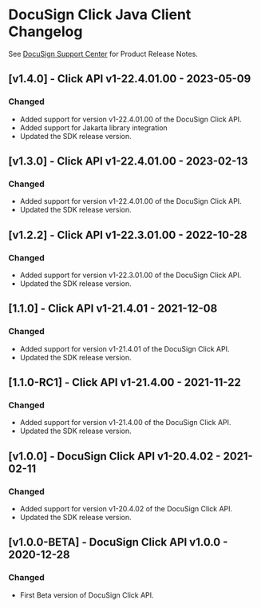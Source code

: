 # DocuSign Click Java Client Changelog
See [DocuSign Support Center](https://support.docusign.com/en/releasenotes/) for Product Release Notes.

## [v1.4.0] - Click API v1-22.4.01.00 - 2023-05-09
### Changed
- Added support for version v1-22.4.01.00 of the DocuSign Click API.
- Added support for Jakarta library integration
- Updated the SDK release version.

## [v1.3.0] - Click API v1-22.4.01.00 - 2023-02-13
### Changed
- Added support for version v1-22.4.01.00 of the DocuSign Click API.
- Updated the SDK release version.

## [v1.2.2] - Click API v1-22.3.01.00 - 2022-10-28
### Changed
- Added support for version v1-22.3.01.00 of the DocuSign Click API.
- Updated the SDK release version.

## [1.1.0] - Click API v1-21.4.01 - 2021-12-08
### Changed
- Added support for version v1-21.4.01 of the DocuSign Click API.
- Updated the SDK release version.


## [1.1.0-RC1] - Click API v1-21.4.00 - 2021-11-22
### Changed
- Added support for version v1-21.4.00 of the DocuSign Click API.
- Updated the SDK release version.


## [v1.0.0] - DocuSign Click API v1-20.4.02 - 2021-02-11
### Changed
- Added support for version v1-20.4.02 of the DocuSign Click API.
- Updated the SDK release version.

## [v1.0.0-BETA] - DocuSign Click API v1.0.0 - 2020-12-28
### Changed
- First Beta version of DocuSign Click API.
